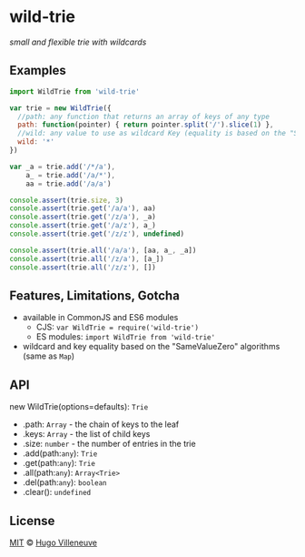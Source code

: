 # wild-trie

*small and flexible trie with wildcards*

## Examples

```javascript
import WildTrie from 'wild-trie'

var trie = new WildTrie({
  //path: any function that returns an array of keys of any type
  path: function(pointer) { return pointer.split('/').slice(1) },
  //wild: any value to use as wildcard Key (equality is based on the "SameValueZero" algorithm)
  wild: '*'
})

var _a = trie.add('/*/a'),
    a_ = trie.add('/a/*'),
    aa = trie.add('/a/a')

console.assert(trie.size, 3)
console.assert(trie.get('/a/a'), aa)
console.assert(trie.get('/z/a'), _a)
console.assert(trie.get('/a/z'), a_)
console.assert(trie.get('/z/z'), undefined)

console.assert(trie.all('/a/a'), [aa, a_, _a])
console.assert(trie.all('/z/a'), [a_])
console.assert(trie.all('/z/z'), [])
```


## Features, Limitations, Gotcha

* available in CommonJS and ES6 modules
  * CJS: `var WildTrie = require('wild-trie')`
  * ES modules: `import WildTrie from 'wild-trie'`
* wildcard and key equality based on the "SameValueZero" algorithms (same as `Map`)


## API

new WildTrie(options=defaults): `Trie`
* .path: `Array` - the chain of keys to the leaf
* .keys: `Array` - the list of child keys
* .size: `number` - the number of entries in the trie
* .add(path:`any`): `Trie`
* .get(path:`any`): `Trie`
* .all(path:`any`): `Array<Trie>`
* .del(path:`any`): `boolean`
* .clear(): `undefined`


## License

[MIT](http://www.opensource.org/licenses/MIT) © [Hugo Villeneuve](https://github.com/hville)

